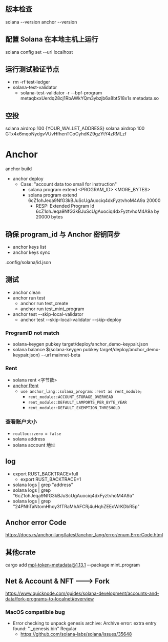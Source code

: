 ## 版本检查

solana --version
anchor --version

## 配置 Solana 在本地主机上运行

solana config set --url localhost

## 运行测试验证节点

- rm -rf test-ledger
- solana-test-validator
    - solana-test-validator -r --bpf-program metaqbxxUerdq28cj1RbAWkYQm3ybzjb6a8bt518x1s metadata.so

## 空投

solana airdrop 100 {YOUR_WALLET_ADDRESS}
solana airdrop 100 GTx4x6mqoNydgvVUvHfhenTCoCyhdKZ9gzYtY4zRMLzf

# Anchor

anchor build

- anchor deploy
    - Case: "account data too small for instruction"
        - solana program extend <PROGRAM_ID> <MORE_BYTES>
        - solana program extend 6cZ1ohJeqa9NfG3kBJuScUgAuociq4dxFyztvhoM4A9a 20000
            - RESP: Extended Program Id 6cZ1ohJeqa9NfG3kBJuScUgAuociq4dxFyztvhoM4A9a by 20000 bytes

## 确保 program_id 与 Anchor 密钥同步

- anchor keys list
- anchor keys sync

.config/solana/id.json

## 测试

- anchor clean
- anchor run test
    - anchor run test_create
    - anchor run test_mint_program
- anchor test --skip-local-validator
    - anchor test --skip-local-validator --skip-deploy

### ProgramID not match

- solana-keygen pubkey target/deploy/anchor_demo-keypair.json
- solana balance $(solana-keygen pubkey target/deploy/anchor_demo-keypair.json) --url mainnet-beta

### Rent

- solana rent <字节数>
- [anchor Rent](https://docs.rs/solana-program/latest/solana_program/rent/index.html)
    - `use anchor_lang::solana_program::rent as rent_module;`
        - `rent_module::ACCOUNT_STORAGE_OVERHEAD`
        - `rent_module::DEFAULT_LAMPORTS_PER_BYTE_YEAR`
        - `rent_module::DEFAULT_EXEMPTION_THRESHOLD`

### 查看账户大小

- `realloc::zero = false`
- solana address
- solana account 地址

## log

- export RUST_BACKTRACE=full
    - export RUST_BACKTRACE=1
- solana logs | grep "address"
- solana logs | grep "6cZ1ohJeqa9NfG3kBJuScUgAuociq4dxFyztvhoM4A9a"
- solana logs | grep "24PNhTaNtomHhoy3fTRaMhAFCRj4uHqhZEEoWrKDbR5p"

## Anchor error Code

https://docs.rs/anchor-lang/latest/anchor_lang/error/enum.ErrorCode.html

## 其他crate

cargo add mpl-token-metadata@1.13.1 --package mint_program

## Net & Account & NFT ---> Fork

https://www.quicknode.com/guides/solana-development/accounts-and-data/fork-programs-to-localnet#overview

### MacOS compatible bug

- Error checking to unpack genesis archive: Archive error: extra entry found: "._genesis.bin" Regular
    - https://github.com/solana-labs/solana/issues/35648